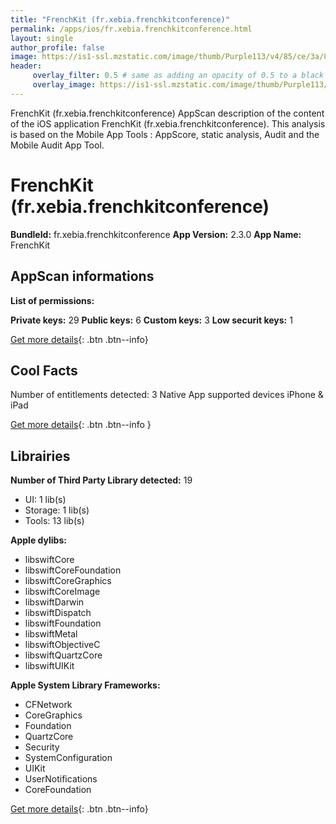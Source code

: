 ```yaml
---
title: "FrenchKit (fr.xebia.frenchkitconference)"
permalink: /apps/ios/fr.xebia.frenchkitconference.html
layout: single
author_profile: false
image: https://is1-ssl.mzstatic.com/image/thumb/Purple113/v4/85/ce/3a/85ce3aba-9b1d-df22-5741-a086ca69ff6e/source/512x512bb.jpg
header: 
     overlay_filter: 0.5 # same as adding an opacity of 0.5 to a black background
     overlay_image: https://is1-ssl.mzstatic.com/image/thumb/Purple113/v4/85/ce/3a/85ce3aba-9b1d-df22-5741-a086ca69ff6e/source/512x512bb.jpg
---
```

FrenchKit (fr.xebia.frenchkitconference) AppScan description of the content of the iOS application FrenchKit (fr.xebia.frenchkitconference). This analysis is based on the Mobile App Tools : AppScore, static analysis, Audit and the Mobile Audit App Tool.

# FrenchKit (fr.xebia.frenchkitconference)

**BundleId:** fr.xebia.frenchkitconference
**App Version:** 2.3.0
**App Name:** FrenchKit


## AppScan informations 

**List of permissions:** 
  
  
**Private keys:** 29
**Public keys:** 6
**Custom keys:** 3
**Low securit keys:** 1
  
[Get more details](/pricing.html){: .btn .btn--info}

## Cool Facts

Number of entitlements detected: 3
Native App
supported devices iPhone & iPad
  
[Get more details](/pricing.html){: .btn .btn--info }

## Librairies 
**Number of Third Party Library detected:** 19
- UI: 1 lib(s)
- Storage: 1 lib(s)
- Tools: 13 lib(s)


**Apple dylibs:**
- libswiftCore
- libswiftCoreFoundation
- libswiftCoreGraphics
- libswiftCoreImage
- libswiftDarwin
- libswiftDispatch
- libswiftFoundation
- libswiftMetal
- libswiftObjectiveC
- libswiftQuartzCore
- libswiftUIKit


**Apple System Library Frameworks:**
- CFNetwork
- CoreGraphics
- Foundation
- QuartzCore
- Security
- SystemConfiguration
- UIKit
- UserNotifications
- CoreFoundation


  
[Get more details](/pricing.html){: .btn .btn--info}

